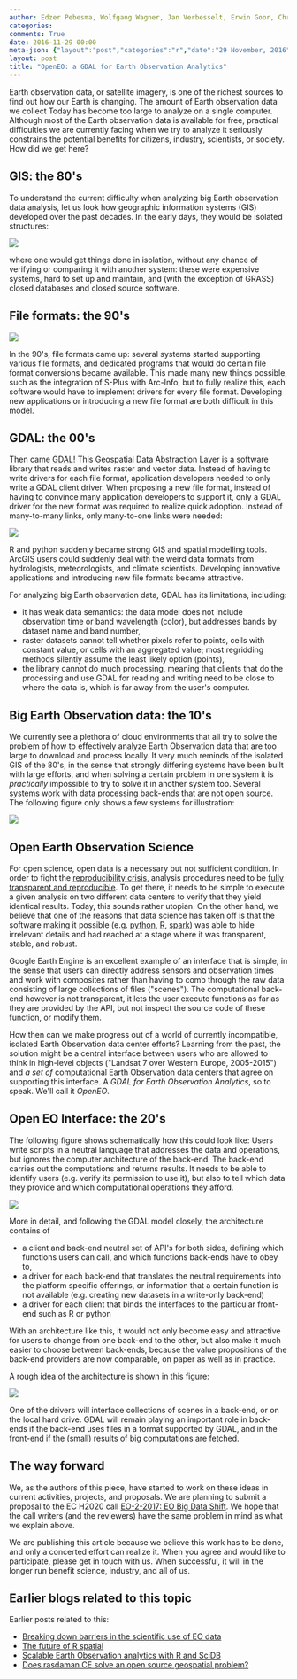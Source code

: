 ```yaml
---
author: Edzer Pebesma, Wolfgang Wagner, Jan Verbesselt, Erwin Goor, Christian Briese, Markus Neteler
categories:
comments: True
date: 2016-11-29 00:00
meta-json: {"layout":"post","categories":"r","date":"29 November, 2016","author":"Edzer Pebesma","comments":true,"title":"OpenEO: a GDAL for Earth Observation Analytics"}
layout: post
title: "OpenEO: a GDAL for Earth Observation Analytics"
---
```

<script src="https://cdnjs.cloudflare.com/ajax/libs/mathjax/2.7.0/MathJax.js?config=TeX-AMS-MML_HTMLorMML" type="text/javascript"></script>

Earth observation data, or satellite imagery, is one of the richest
sources to find out how our Earth is changing. The amount of Earth
observation data we collect Today has become too large to analyze
on a single computer. Although most of the Earth observation data
is available for free, practical difficulties we are currently
facing when we try to analyze it seriously constrains the potential
benefits for citizens, industry, scientists, or society.  How did
we get here?

## GIS: the 80's

To understand the current difficulty when analyzing big Earth
observation data analysis, let us look how geographic information
systems (GIS) developed over the past decades. In the early days,
they would be isolated structures:

![](/images/gis1.png)

where one would get things done in isolation, without any chance of
verifying or comparing it with another system: these were expensive
systems, hard to set up and maintain, and (with the exception of
GRASS) closed databases and closed source software.

## File formats: the 90's
![](/images/gis2.png)

In the 90's, file formats came up: several systems started supporting
various file formats, and dedicated programs that would do certain
file format conversions became available. This made many new things
possible, such as the integration of S-Plus with Arc-Info, but to
fully realize this, each software would have to implement drivers
for every file format. Developing new applications or introducing
a new file format are both difficult in this model.

## GDAL: the 00's

Then came [GDAL](http://www.gdal.org/)! This Geospatial Data
Abstraction Layer is a software library that reads and writes raster
and vector data. Instead of having to write drivers for each file
format, application developers needed to only write a GDAL client
driver. When proposing a new file format, instead of having to
convince many application developers to support it, only a GDAL driver for
the new format was required to realize quick adoption.  Instead of
many-to-many links, only many-to-one links were needed:

![](/images/gis3.png)

R and python suddenly became strong GIS and spatial modelling
tools. ArcGIS users could suddenly deal with the weird data formats
from hydrologists, meteorologists, and climate scientists. Developing
innovative applications and introducing new file formats became
attractive.

For analyzing big Earth observation data, GDAL has its limitations, including:

* it has weak data semantics: the data model does not include observation time or band wavelength (color), but addresses bands by dataset name and band number,
* raster datasets cannot tell whether pixels refer to points, cells with constant value, or cells with an aggregated value; most regridding methods silently assume the least likely option (points),
* the library cannot do much processing, meaning that clients that do the processing and use GDAL for reading and writing need to be close to where the data is, which is far away from the user's computer.

## Big Earth Observation data: the 10's
We currently see a plethora of cloud environments that all try to solve the problem of how to effectively analyze Earth Observation data that are too large to download and process locally. It very much reminds of the isolated GIS of the 80's, in the sense that strongly differing systems have been built with large efforts, and when solving a certain problem in one system it is _practically_ impossible to try to solve it in another system too. Several systems work with data processing back-ends that are not open source. The following figure only shows a few systems for illustration:

![](/images/gis4.png)

## Open Earth Observation Science

For open science, open data is a necessary but not sufficient
condition. In order to fight the [reproducibility crisis](http://www.nature.com/news/1-500-scientists-lift-the-lid-on-reproducibility-1.19970),
analysis procedures need to be [fully transparent and
reproducible](http://r-spatial.org/2016/06/01/eodc.html). To get there, it needs to be
simple to execute a given analysis on two different data centers
to verify that they yield identical results. Today, this
sounds rather utopian. On the other hand, we believe that one of the
reasons that data science has taken off is that the software
making it possible (e.g. [python](https://www.python.org/),
[R](https://www.r-project.org/), [spark](https://spark.apache.org/))
was able to hide irrelevant details and had reached at a stage
where it was transparent, stable, and robust.

Google Earth Engine is an excellent example of an interface that is
simple, in the sense that users can directly address sensors and
observation times and work with composites rather than having to
comb through the raw data consisting of large collections of files
("scenes"). The computational back-end however is not transparent,
it lets the user execute functions as far as they are provided
by the API, but not inspect the source code of these function,
or modify them.

How then can we make progress out of a world of currently incompatible,
isolated Earth Observation data center efforts? Learning from the
past, the solution might be a central interface between users who
are allowed to think in high-level objects ("Landsat 7 over Western
Europe, 2005-2015") and _a set of_ computational Earth Observation
data centers that agree on supporting this interface. A _GDAL for
Earth Observation Analytics_, so to speak. We'll call it _OpenEO_.

## Open EO Interface: the 20's

The following figure shows schematically how this could look like:
Users write scripts in a neutral language that addresses the data and
operations, but ignores the computer architecture of the back-end.
The back-end carries out the computations and returns results.
It needs to be able to identify users (e.g. verify its permission
to use it), but also to tell which data they provide and which
computational operations they afford.

![](/images/gis6.png)

More in detail, and following the GDAL model closely, the
architecture contains of

* a client and back-end neutral set of API's for both sides, defining which functions users can call, and which functions back-ends have to obey to,
* a driver for each back-end that translates the neutral requirements into the platform specific offerings, or information that a certain function is not available (e.g. creating new datasets in a write-only back-end)
* a driver for each client that binds the interfaces to the particular front-end such as R or python

With an architecture like this, it would not only become easy and
attractive for users to change from one back-end to the other, but
also make it much easier to choose between back-ends, because the
value propositions of the back-end providers are now comparable,
on paper as well as in practice.

A rough idea of the architecture is shown in this figure:

![](/images/gis7.png)

One of the drivers will interface collections of scenes in a back-end,
or on the local hard drive. GDAL will remain playing an important
role in back-ends if the back-end uses files in a format supported by
GDAL, and in the front-end if the (small) results of big computations
are fetched.

##  The way forward

We, as the authors of this piece, have started to work on these ideas
in current activities, projects, and proposals.  We are planning
to submit a proposal to the EC H2020 call [EO-2-2017: EO Big Data
Shift](https://ec.europa.eu/research/participants/portal/desktop/en/opportunities/h2020/topics/eo-2-2017.html).
We hope that the call writers (and the reviewers) have the same
problem in mind as what we explain above.

We are publishing this article because we believe this work has
to be done, and only a concerted effort can realize it. When you
agree and would like to participate, please get in touch with us.
When successful, it will in the longer run benefit science, industry,
and all of us.

## Earlier blogs related to this topic

Earlier posts related to this:

* [Breaking down barriers in the scientific use of EO data](http://r-spatial.org/2016/06/01/eodc.html)
* [The future of R spatial](http://r-spatial.org/r/2016/09/26/future.html)
* [Scalable Earth Observation analytics with R and SciDB](http://r-spatial.org/r/2016/05/11/scalable-earth-observation-analytics.html)
* [Does rasdaman CE solve an open source geospatial problem?](http://r-spatial.org/2016/05/20/rasdaman.html)

